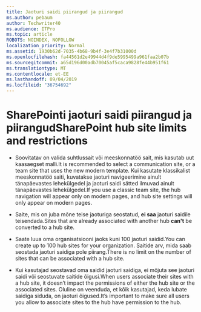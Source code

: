 ```yaml
---
title: Jaoturi saidi piirangud ja piirangud
ms.author: pebaum
author: Techwriter40
ms.audience: ITPro
ms.topic: article
ROBOTS: NOINDEX, NOFOLLOW
localization_priority: Normal
ms.assetid: 1930b62d-7035-4b68-9b4f-3e4f7b31000d
ms.openlocfilehash: fa44561d2e49944d4f9de5995499a961faa2b07b
ms.sourcegitcommit: a65d196d00adb70045af5caca9828fe44b951f61
ms.translationtype: MT
ms.contentlocale: et-EE
ms.lasthandoff: 09/04/2019
ms.locfileid: "36754692"
---
```

# <a name="sharepoint-hub-site-limits-and-restrictions"></a><span data-ttu-id="8f409-102">SharePointi jaoturi saidi piirangud ja piirangud</span><span class="sxs-lookup"><span data-stu-id="8f409-102">SharePoint hub site limits and restrictions</span></span>

- <span data-ttu-id="8f409-103">Soovitatav on valida suhtlussait või meeskonnatöö sait, mis kasutab uut kaasaegset malli.</span><span class="sxs-lookup"><span data-stu-id="8f409-103">It is recommended to select a communication site, or a team site that uses the new modern template.</span></span> <span data-ttu-id="8f409-104">Kui kasutate klassikalist meeskonnatöö saiti, kuvatakse jaoturi navigeerimine ainult tänapäevastes lehekülgedel ja jaoturi saidi sätted ilmuvad ainult tänapäevastes lehekülgedel.</span><span class="sxs-lookup"><span data-stu-id="8f409-104">If you use a classic team site, the hub navigation will appear only on modern pages, and hub site settings will only appear on modern pages.</span></span>

- <span data-ttu-id="8f409-105">Saite, mis on juba mõne teise jaoturiga seostatud, **ei saa** jaoturi saidile teisendada.</span><span class="sxs-lookup"><span data-stu-id="8f409-105">Sites that are already associated with another hub **can't** be converted to a hub site.</span></span>

- <span data-ttu-id="8f409-106">Saate luua oma organisatsiooni jaoks kuni 100 jaoturi saidid.</span><span class="sxs-lookup"><span data-stu-id="8f409-106">You can create up to 100 hub sites for your organization.</span></span> <span data-ttu-id="8f409-107">Saitide arv, mida saab seostada jaoturi saidiga pole piirang.</span><span class="sxs-lookup"><span data-stu-id="8f409-107">There is no limit on the number of sites that can be associated with a hub site.</span></span>

- <span data-ttu-id="8f409-108">Kui kasutajad seostavad oma saidid jaoturi saidiga, ei mõjuta see jaoturi saidi või seostuvate saitide õigusi.</span><span class="sxs-lookup"><span data-stu-id="8f409-108">When users associate their sites with a hub site, it doesn’t impact the permissions of either the hub site or the associated sites.</span></span> <span data-ttu-id="8f409-109">Oluline on veenduda, et kõik kasutajad, keda lubate saidiga siduda, on jaoturi õigused.</span><span class="sxs-lookup"><span data-stu-id="8f409-109">It’s important to make sure all users you allow to associate sites to the hub have permission to the hub.</span></span>

